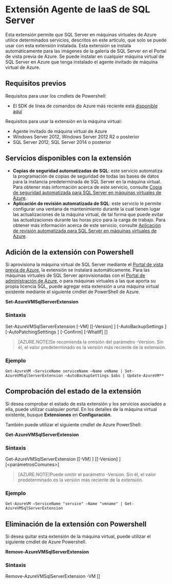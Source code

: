 <properties 
	pageTitle="Extensión Agente de IaaS de SQL Server" 
	description="Describe la extensión del Agente SQL Server, que permite a las máquinas virtuales que ejecutan SQL Server en la nube en Azure usar las características de automatización y cómo instalar al agente si no se instala automáticamente." 
	services="virtual-machines" 
	documentationCenter="" 
	authors="jeffgoll" 
	manager="jeffreyg"
	editor=""/>

<tags
	ms.service="virtual-machines"
	ms.devlang="na"
	ms.topic="article"
	ms.tgt_pltfrm="vm-windows-sql-server"
	ms.workload="infrastructure-services" 
	ms.date="06/17/2015"
	ms.author="jeffreyg"/>

# Extensión Agente de IaaS de SQL Server

Esta extensión permite que SQL Server en máquinas virtuales de Azure utilice determinados servicios, descritos en este artículo, que solo se puede usar con esta extensión instalada. Esta extensión se instala automáticamente para las imágenes de la galería de SQL Server en el Portal de vista previa de Azure. Se puede instalar en cualquier máquina virtual de SQL Server en Azure que tenga instalado el agente invitado de máquina virtual de Azure.
 
## Requisitos previos
Requisitos para usar los cmdlets de Powershell:

- El SDK de línea de comandos de Azure más reciente está [disponible aquí](http://azure.microsoft.com/downloads/)

Requisitos para usar la extensión en la máquina virtual:

- Agente invitado de máquina virtual de Azure
- Windows Server 2012, Windows Server 2012 R2 o posterior
- SQL Server 2012, SQL Server 2014 o posterior
 
## Servicios disponibles con la extensión

- **Copias de seguridad automatizadas de SQL**: este servicio automatiza la programación de copias de seguridad de todas las bases de datos para la instancia predeterminada de SQL Server en la máquina virtual. Para obtener más información acerca de este servicio, consulte [Copia de seguridad automatizada para SQL Server en máquinas virtuales de Azure](https://msdn.microsoft.com/library/azure/dn906091.aspx).
- **Aplicación de revisión automatizada de SQL**: este servicio le permite configurar una ventana de mantenimiento durante la cual tienen lugar las actualizaciones de la máquina virtual, de tal forma que puede evitar las actualizaciones durante las horas pico para la carga de trabajo. Para obtener más información acerca de este servicio, consulte [Aplicación de revisión automatizada para SQL Server en máquinas virtuales de Azure](https://msdn.microsoft.com/library/azure/dn961166.aspx).

## Adición de la extensión con Powershell
Si aprovisiona la máquina virtual de SQL Server mediante el [Portal de vista previa de Azure](https://portal.azure.com/), la extensión se instalará automáticamente. Para las máquinas virtuales de SQL Server aprovisionadas con el [Portal de administración de Azure](https://manage.windowsazure.com), o para máquinas virtuales a las que aporta su propia licencia SQL, puede agregar esta extensión a una máquina virtual existente mediante el siguiente cmdlet de PowerShell de Azure.

**Set-AzureVMSqlServerExtension**

### Sintaxis

Set-AzureVMSqlServerExtension [-VM] <IPersistentVM> [[-Version] <string>] [-AutoBackupSettings <AutoBackupSettings>] [-AutoPatchingSetttings <AutoPatchingSetttings>] [-Confirm] [-WhatIf] [<CommonParameters>]

> [AZURE.NOTE]Se recomienda la omisión del parámetro -Version. Sin él, el valor predeterminado es la versión más reciente de la extensión.

### Ejemplo
	Get-AzureVM –ServiceName serviceName –Name vmName | Set-AzureVMSqlServerExtension –AutoBackupSettings $abs | Update-AzureVM**

## Comprobación del estado de la extensión
Si desea comprobar el estado de esta extensión y los servicios asociados a ella, puede utilizar cualquier portal. En los detalles de la máquina virtual existente, busque **Extensiones** en **Configuración**.

También puede utilizar el siguiente cmdlet de Azure PowerShell:

**Get-AzureVMSqlServerExtension**

### Sintaxis

Get-AzureVMSqlServerExtension [[-VM] <IPersistentVM>] [[-Version] <string>] [<parámetrosComunes>]

> [AZURE.NOTE]Puede omitir el parámetro -Version. Sin él, el valor predeterminado es la versión más reciente de la extensión.

### Ejemplo
	Get-AzureVM –ServiceName "service" –Name "vmname" | Get-AzureVMSqlServerExtension

## Eliminación de la extensión con Powershell   
Si desea quitar esta extensión de la máquina virtual, puede utilizar el siguiente cmdlet de Azure Powershell.

**Remove-AzureVMSqlServerExtension**

### Sintaxis
Remove-AzureVMSqlServerExtension -VM <IPersistentVM> [<CommonParameters>]

<!---HONumber=August15_HO6-->